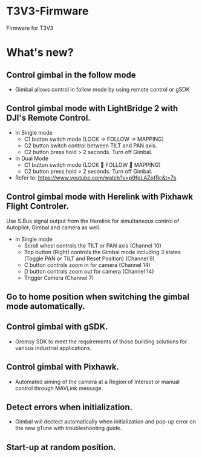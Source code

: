 # T3V3-Firmware
Firmware for T3V3

# What's new?

## Control gimbal in the follow mode
- Gimbal allows control in follow mode by using remote  control or gSDK

## Control gimbal mode with LightBridge 2 with DJI's Remote Control.
- In Single mode
  + C1 button switch mode (LOCK -> FOLLOW -> MAPPING)
  + C2 button switch control between TILT and PAN axis.
  + C2 button press hold > 2 seconds. Turn off Gimbal.
- In Dual Mode
  + C1 button switch mode (LOCK  FOLLOW  MAPPING)
  + C2 button press hold > 2 seconds. Turn off Gimbal.
- Refer to: https://www.youtube.com/watch?v=p9fpLAZofRc&t=7s

## Control gimbal mode with Herelink with Pixhawk Flight Controler.
Use S.Bus signal output from the Herelink for simultaneous control of Autopilot, Gimbal and camera as well.
- In Single mode
  + Scroll wheel controls the TILT or PAN axis (Channel 10)
  + Top button (Right) controls the Gimbal mode including 3 states (Toggle PAN or TILT and Reset Position) (Channel 9)
  + C button controls zoom in for camera (Channel 14)
  + D button controls zoom out for camera (Channel 14)
  + Trigger Camera (Channel 7)

## Go to home position when switching the gimbal mode automatically.

## Control gimbal with gSDK.
- Gremsy SDK to meet the requirements of those building solutions for
various industrial applications.

## Control gimbal with Pixhawk.
- Automated aiming of the camera at a Region of Interset or manual control
through MAVLink message.

## Detect errors when initialization.
- Gimbal will dectect automatically when initialization and pop-up error on the
new gTune with troubleshooting guide.

## Start-up at random position.
